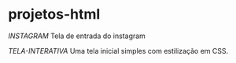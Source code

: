 # projetos-html

*INSTAGRAM*
Tela de entrada do instagram

*TELA-INTERATIVA*
Uma tela inicial simples com estilização em CSS.

